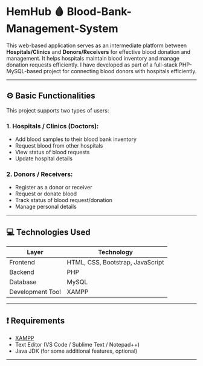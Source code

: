 # HemHub 🩸 Blood-Bank-Management-System

This web-based application serves as an intermediate platform between **Hospitals/Clinics** and **Donors/Receivers** for effective blood donation and management. It helps hospitals maintain blood inventory and manage donation requests efficiently. I have developed as part of a full-stack PHP-MySQL-based project for connecting blood donors with hospitals efficiently.

---

## ⚙️ Basic Functionalities

This project supports two types of users:

### 1. **Hospitals / Clinics (Doctors):**
- Add blood samples to their blood bank inventory
- Request blood from other hospitals
- View status of blood requests
- Update hospital details

### 2. **Donors / Receivers:**
- Register as a donor or receiver
- Request or donate blood
- Track status of blood request/donation
- Manage personal details

---

## 💻 Technologies Used

| Layer            | Technology                          |
|------------------|-------------------------------------|
| Frontend         | HTML, CSS, Bootstrap, JavaScript    |
| Backend          | PHP                                 |
| Database         | MySQL                               |
| Development Tool | XAMPP                               |

---

## ❗ Requirements

- [XAMPP](https://www.apachefriends.org/index.html)
- Text Editor (VS Code / Sublime Text / Notepad++)
- Java JDK (for some additional features, optional)

---

